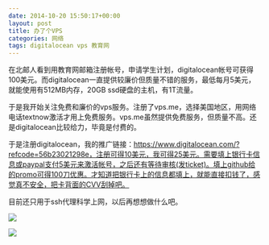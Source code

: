 ```yaml
---
date: 2014-10-20 15:50:17+00:00
layout: post
title: 办了个VPS
categories: 网络
tags: digitalocean vps 教育网
---
```


在北邮人看到用教育网邮箱注册帐号，申请学生计划，digitalocean帐号可获得100美元。而digitalocean一直提供较廉价但质量不错的服务，最低每月5美元，就能使用有512MB内存，20GB ssd硬盘的主机，有1T流量。

于是我开始关注免费和廉价的vps服务。注册了vps.me，选择美国地区，用网络电话textnow激活才用上免费服务。vps.me虽然提供免费服务，但质量不高。还是digitalocean比较给力，毕竟是付费的。

于是注册digitalocean，我的推广链接：https://www.digitalocean.com/?refcode=56b23021298e，注册可得10美元，我可得25美元。需要填上银行卡信息或paypal支付5美元来激活帐号，之后还有等待审核(发ticket)。填上github给的promo可得100刀优惠。才知道把银行卡上的信息都填上，就能直接扣钱了，感觉真不安全，把卡背面的CVV刮掉吧。

目前还只用于ssh代理科学上网，以后再想想做什么吧。

![](https://raw2.github.com/xulihang/xulihang.github.io/master/album/vps/digitalocean.JPG)

![](https://raw2.github.com/xulihang/xulihang.github.io/master/album/vps/vpsme.JPG)